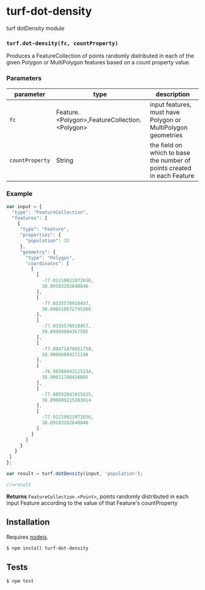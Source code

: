 # turf-dot-density

turf dotDensity module


### `turf.dot-density(fc, countProperty)`

Produces a FeatureCollection of points randomly distributed in each of the
given Polygon or MultiPolygon features based on a count property value.


### Parameters

| parameter       | type                                                 | description                                                             |
| --------------- | ---------------------------------------------------- | ----------------------------------------------------------------------- |
| `fc`            | Feature\.\<Polygon\>\,FeatureCollection\.\<Polygon\> | input features, must have Polygon or MultiPolygon geometries            |
| `countProperty` | String                                               | the field on which to base the number of points created in each Feature |


### Example

```js
var input = {
  "type": "FeatureCollection",
  "features": [
    {
     "type": "Feature",
     "properties": {
       "population": 33
     },
     "geometry": {
       "type": "Polygon",
       "coordinates": [
         [
           [
             -77.01210021972656,
             38.89103282648846
           ],
           [
             -77.0335578918457,
             38.896510672795266
           ],
           [
             -77.0335578918457,
             38.89904904367505
           ],
           [
             -77.00471878051758,
             38.90906804272198
           ],
           [
             -76.98360443115234,
             38.90011780426885
           ],
           [
             -77.00592041015625,
             38.890899215203014
           ],
           [
             -77.01210021972656,
             38.89103282648846
           ]
         ]
       ]
     }
   }
 ]
};

var result = turf.dotDensity(input, 'population');

//=result
```


**Returns** `FeatureCollection.<Point>`, points randomly distributed in each input Feature according to the value of that Feature's countProperty

## Installation

Requires [nodejs](http://nodejs.org/).

```sh
$ npm install turf-dot-density
```

## Tests

```sh
$ npm test
```


